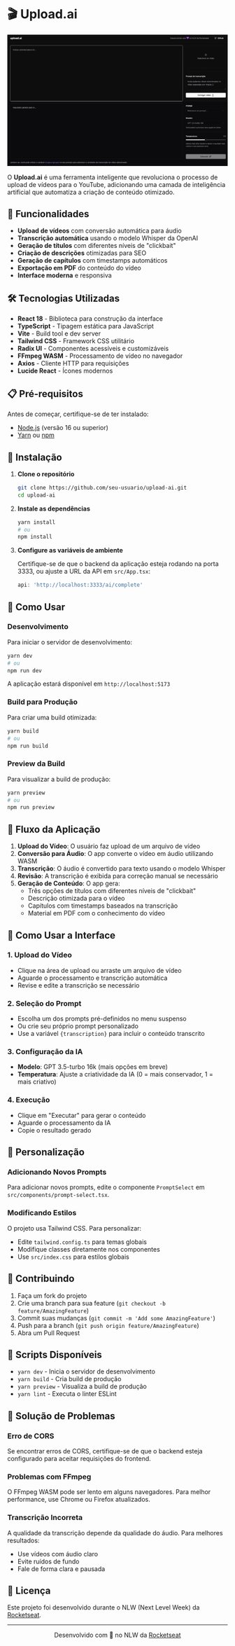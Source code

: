 # 🎬 Upload.ai

![Upload.ai](./public/system-photo.png)

O **Upload.ai** é uma ferramenta inteligente que revoluciona o processo de upload de vídeos para o YouTube, adicionando uma camada de inteligência artificial que automatiza a criação de conteúdo otimizado.

## 🚀 Funcionalidades

- **Upload de vídeos** com conversão automática para áudio
- **Transcrição automática** usando o modelo Whisper da OpenAI
- **Geração de títulos** com diferentes níveis de "clickbait"
- **Criação de descrições** otimizadas para SEO
- **Geração de capítulos** com timestamps automáticos
- **Exportação em PDF** do conteúdo do vídeo
- **Interface moderna** e responsiva

## 🛠️ Tecnologias Utilizadas

- **React 18** - Biblioteca para construção da interface
- **TypeScript** - Tipagem estática para JavaScript
- **Vite** - Build tool e dev server
- **Tailwind CSS** - Framework CSS utilitário
- **Radix UI** - Componentes acessíveis e customizáveis
- **FFmpeg WASM** - Processamento de vídeo no navegador
- **Axios** - Cliente HTTP para requisições
- **Lucide React** - Ícones modernos

## 📋 Pré-requisitos

Antes de começar, certifique-se de ter instalado:

- [Node.js](https://nodejs.org/) (versão 16 ou superior)
- [Yarn](https://yarnpkg.com/) ou [npm](https://www.npmjs.com/)

## 🔧 Instalação

1. **Clone o repositório**
   ```bash
   git clone https://github.com/seu-usuario/upload-ai.git
   cd upload-ai
   ```

2. **Instale as dependências**
   ```bash
   yarn install
   # ou
   npm install
   ```

3. **Configure as variáveis de ambiente**
   
   Certifique-se de que o backend da aplicação esteja rodando na porta 3333, ou ajuste a URL da API em `src/App.tsx`:
   ```typescript
   api: 'http://localhost:3333/ai/complete'
   ```

## 🚀 Como Usar

### Desenvolvimento

Para iniciar o servidor de desenvolvimento:

```bash
yarn dev
# ou
npm run dev
```

A aplicação estará disponível em `http://localhost:5173`

### Build para Produção

Para criar uma build otimizada:

```bash
yarn build
# ou
npm run build
```

### Preview da Build

Para visualizar a build de produção:

```bash
yarn preview
# ou
npm run preview
```

## 📖 Fluxo da Aplicação

1. **Upload do Vídeo**: O usuário faz upload de um arquivo de vídeo
2. **Conversão para Áudio**: O app converte o vídeo em áudio utilizando WASM
3. **Transcrição**: O áudio é convertido para texto usando o modelo Whisper
4. **Revisão**: A transcrição é exibida para correção manual se necessário
5. **Geração de Conteúdo**: O app gera:
   - Três opções de títulos com diferentes níveis de "clickbait"
   - Descrição otimizada para o vídeo
   - Capítulos com timestamps baseados na transcrição
   - Material em PDF com o conhecimento do vídeo

## 🎯 Como Usar a Interface

### 1. Upload do Vídeo
- Clique na área de upload ou arraste um arquivo de vídeo
- Aguarde o processamento e transcrição automática
- Revise e edite a transcrição se necessário

### 2. Seleção do Prompt
- Escolha um dos prompts pré-definidos no menu suspenso
- Ou crie seu próprio prompt personalizado
- Use a variável `{transcription}` para incluir o conteúdo transcrito

### 3. Configuração da IA
- **Modelo**: GPT 3.5-turbo 16k (mais opções em breve)
- **Temperatura**: Ajuste a criatividade da IA (0 = mais conservador, 1 = mais criativo)

### 4. Execução
- Clique em "Executar" para gerar o conteúdo
- Aguarde o processamento da IA
- Copie o resultado gerado

## 🎨 Personalização

### Adicionando Novos Prompts

Para adicionar novos prompts, edite o componente `PromptSelect` em `src/components/prompt-select.tsx`.

### Modificando Estilos

O projeto usa Tailwind CSS. Para personalizar:
- Edite `tailwind.config.ts` para temas globais
- Modifique classes diretamente nos componentes
- Use `src/index.css` para estilos globais

## 🤝 Contribuindo

1. Faça um fork do projeto
2. Crie uma branch para sua feature (`git checkout -b feature/AmazingFeature`)
3. Commit suas mudanças (`git commit -m 'Add some AmazingFeature'`)
4. Push para a branch (`git push origin feature/AmazingFeature`)
5. Abra um Pull Request

## 📝 Scripts Disponíveis

- `yarn dev` - Inicia o servidor de desenvolvimento
- `yarn build` - Cria build de produção
- `yarn preview` - Visualiza a build de produção
- `yarn lint` - Executa o linter ESLint

## 🐛 Solução de Problemas

### Erro de CORS
Se encontrar erros de CORS, certifique-se de que o backend esteja configurado para aceitar requisições do frontend.

### Problemas com FFmpeg
O FFmpeg WASM pode ser lento em alguns navegadores. Para melhor performance, use Chrome ou Firefox atualizados.

### Transcrição Incorreta
A qualidade da transcrição depende da qualidade do áudio. Para melhores resultados:
- Use vídeos com áudio claro
- Evite ruídos de fundo
- Fale de forma clara e pausada

## 📄 Licença

Este projeto foi desenvolvido durante o NLW (Next Level Week) da [Rocketseat](https://rocketseat.com.br).

---

<div align="center">
  Desenvolvido com 💜 no NLW da <a href="https://rocketseat.com.br">Rocketseat</a>
</div>
